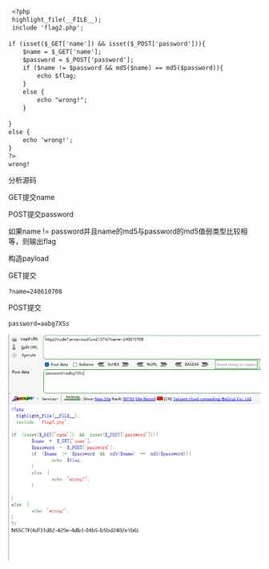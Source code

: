 ```
 <?php 
 highlight_file(__FILE__);
 include 'flag2.php';
 
if (isset($_GET['name']) && isset($_POST['password'])){
    $name = $_GET['name'];
    $password = $_POST['password'];
    if ($name != $password && md5($name) == md5($password)){
        echo $flag;
    }
    else {
        echo "wrong!";
    }
 
}
else {
    echo 'wrong!';
}
?>
wrong!
```

分析源码

GET提交name

POST提交password

如果name != password并且name的md5与password的md5值弱类型比较相等，则输出flag



构造payload

GET提交

```
?name=240610708
```

POST提交

```
password=aabg7XSs
```

![image-20250403165247967](./assets/image-20250403165247967.png)